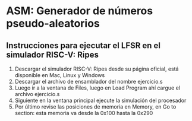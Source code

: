 #  ASM: Generador de números pseudo-aleatorios

## Instrucciones para ejecutar el LFSR en el simulador RISC-V: Ripes
1. Descargar el simulador RISC-V: Ripes desde su página oficial, está disponible en Mac, Linux y Windows
2. Descargar el archivo de ensamblador del nombre ejercicio.s
3. Luego ir a la ventana de Files, luego en Load Program ahí cargue el archivo ejercicio.s
4. Siguiente en la ventana principal ejecute la simulación del procesador
5. Por último revise las posiciones de memoria en Memory, en Go to section: esta memoria va desde la 0x100 hasta la 0x290
